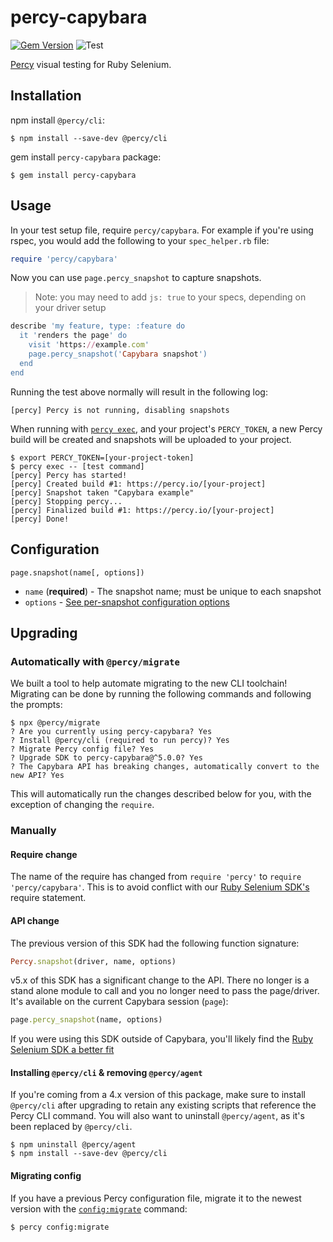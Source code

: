 # percy-capybara
[![Gem Version](https://badge.fury.io/rb/percy-capybara.svg)](https://badge.fury.io/rb/percy-capybara)
![Test](https://github.com/percy/percy-capybara/workflows/Test/badge.svg)

[Percy](https://percy.io) visual testing for Ruby Selenium.

## Installation

npm install `@percy/cli`:

```sh-session
$ npm install --save-dev @percy/cli
```

gem install `percy-capybara` package:

```ssh-session
$ gem install percy-capybara
```

## Usage

In your test setup file, require `percy/capybara`. For example if you're using
rspec, you would add the following to your `spec_helper.rb` file:

``` ruby
require 'percy/capybara'
```

Now you can use `page.percy_snapshot` to capture snapshots.

> Note: you may need to add `js: true` to your specs, depending on your driver setup

```ruby
describe 'my feature, type: :feature do
  it 'renders the page' do
    visit 'https://example.com'
    page.percy_snapshot('Capybara snapshot')
  end
end
```

Running the test above normally will result in the following log:

```sh-session
[percy] Percy is not running, disabling snapshots
```

When running with [`percy
exec`](https://github.com/percy/cli/tree/master/packages/cli-exec#percy-exec), and your project's
`PERCY_TOKEN`, a new Percy build will be created and snapshots will be uploaded to your project.

```sh-session
$ export PERCY_TOKEN=[your-project-token]
$ percy exec -- [test command]
[percy] Percy has started!
[percy] Created build #1: https://percy.io/[your-project]
[percy] Snapshot taken "Capybara example"
[percy] Stopping percy...
[percy] Finalized build #1: https://percy.io/[your-project]
[percy] Done!
```

## Configuration

`page.snapshot(name[, options])`

- `name` (**required**) - The snapshot name; must be unique to each snapshot
- `options` - [See per-snapshot configuration options](https://docs.percy.io/docs/cli-configuration#per-snapshot-configuration)

## Upgrading

### Automatically with `@percy/migrate`

We built a tool to help automate migrating to the new CLI toolchain! Migrating
can be done by running the following commands and following the prompts:

``` shell
$ npx @percy/migrate
? Are you currently using percy-capybara? Yes
? Install @percy/cli (required to run percy)? Yes
? Migrate Percy config file? Yes
? Upgrade SDK to percy-capybara@^5.0.0? Yes
? The Capybara API has breaking changes, automatically convert to the new API? Yes
```

This will automatically run the changes described below for you, with the
exception of changing the `require`.

### Manually

#### Require change

The name of the require has changed from `require 'percy'` to `require
'percy/capybara'`. This is to avoid conflict with our [Ruby Selenium SDK's](https://github.com/percy/percy-selenium-ruby)
require statement.

#### API change

The previous version of this SDK had the following function signature:

``` ruby
Percy.snapshot(driver, name, options)
```

v5.x of this SDK has a significant change to the API. There no longer is a stand
alone module to call and you no longer need to pass the page/driver. It's
available on the current Capybara session (`page`):

``` ruby
page.percy_snapshot(name, options)
```

If you were using this SDK outside of Capybara, you'll likely find the [Ruby
Selenium SDK a better fit](https://github.com/percy/percy-selenium-ruby)

#### Installing `@percy/cli` & removing `@percy/agent`

If you're coming from a 4.x version of this package, make sure to install `@percy/cli` after
upgrading to retain any existing scripts that reference the Percy CLI
command. You will also want to uninstall `@percy/agent`, as it's been replaced
by `@percy/cli`.

```sh-session
$ npm uninstall @percy/agent
$ npm install --save-dev @percy/cli
```

#### Migrating config

If you have a previous Percy configuration file, migrate it to the newest version with the
[`config:migrate`](https://github.com/percy/cli/tree/master/packages/cli-config#percy-configmigrate-filepath-output) command:

```sh-session
$ percy config:migrate
```
